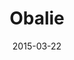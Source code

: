 ---
layout: post
title: "Obalie"
date: 2015-03-22
categories: [Horde]
image: http://www.pokepedia.fr/images/f/ff/Obalie-RS.png
caught: Obalie
location: Grotte Tréfonds
level: 17
version: OR
---